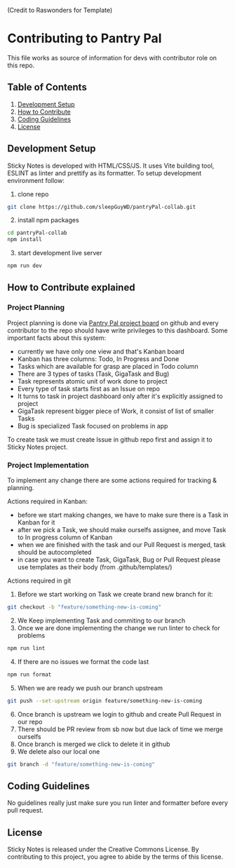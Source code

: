 (Credit to Raswonders for Template)

# Contributing to Pantry Pal 

This file works as source of information for devs with contributor role on this repo. 

## Table of Contents

1. [Development Setup](#development-setup)
2. [How to Contribute](#how-to-contribute-explained)
3. [Coding Guidelines](#coding-guidelines)
4. [License](#license)

## Development Setup

Sticky Notes is developed with HTML/CSS/JS. It uses Vite building tool, ESLINT as linter and prettify as its formatter. To setup development environment follow:
1. clone repo
```bash
git clone https://github.com/sleepGuyWD/pantryPal-collab.git
```
2. install npm packages
```bash
cd pantryPal-collab
npm install
``` 
3. start development live server
```bash
npm run dev
```

## How to Contribute explained 

### Project Planning 

Project planning is done via [Pantry Pal project board](https://github.com/users/sleepGuyWD/projects/2) on github and every contributor to the repo should have write privileges to this dashboard. Some important facts about this system:
- currently we have only one view and that's Kanban board
- Kanban has three columns: Todo, In Progress and Done
- Tasks which are available for grasp are placed in Todo column
- There are 3 types of tasks (Task, GigaTask and Bug)
- Task represents atomic unit of work done to project 
- Every type of task starts first as an Issue on repo
- It turns to task in project dashboard only after it's explicitly assigned to project  
- GigaTask represent bigger piece of Work, it consist of list of smaller Tasks
- Bug is specialized Task focused on problems in app

To create task we must create Issue in github repo first and assign it to Sticky Notes project.

### Project Implementation

To implement any change there are some actions required for tracking & planning.

Actions required in Kanban:
- before we start making changes, we have to make sure there is a Task in Kanban for it 
- after we pick a Task, we should make ourselfs assignee, and move Task to In progress column of Kanban
- when we are finished with the task and our Pull Request is merged, task should be autocompleted
- in case you want to create Task, GigaTask, Bug or Pull Request please use templates as their body (from .github/templates/)

Actions required in git
1. Before we start working on Task we create brand new branch for it:
```bash
git checkout -b "feature/something-new-is-coming"
```
2. We Keep implementing Task and commiting to our branch
3. Once we are done implementing the change we run linter to check for problems
```bash
npm run lint
```
4. If there are no issues we format the code last
```bash
npm run format
```
5. When we are ready we push our branch upstream
```bash
git push --set-upstream origin feature/something-new-is-coming
```
6. Once branch is upstream we login to github and create Pull Request in our repo
7. There should be PR review from sb now but due lack of time we merge ourselfs
8. Once branch is merged we click to delete it in github
9. We delete also our local one
```bash
git branch -d "feature/something-new-is-coming"
```

## Coding Guidelines

No guidelines really just make sure you run linter and formatter before every pull request.

## License

Sticky Notes is released under the Creative Commons License. By contributing to this project, you agree to abide by the terms of this license.